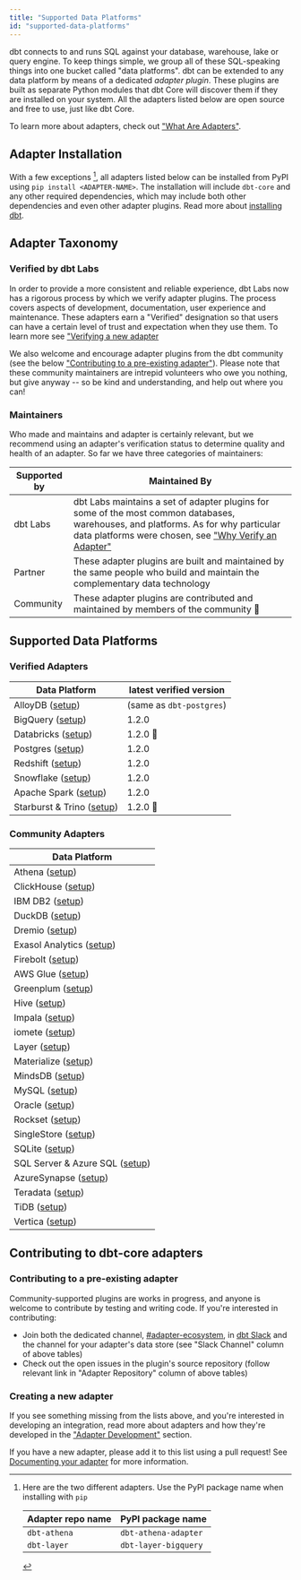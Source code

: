 ```yaml
---
title: "Supported Data Platforms"
id: "supported-data-platforms"
---
```


dbt connects to and runs SQL against your database, warehouse, lake or query engine. To keep things simple, we group all of these SQL-speaking things into one bucket called "data platforms". dbt can be extended to any data platform by means of a dedicated _adapter plugin_. These plugins are built as separate Python modules that dbt Core will discover them if they are installed on your system. All the adapters listed below are open source and free to use, just like dbt Core.

To learn more about adapters, check out ["What Are Adapters"](contributing/adapter-development/1-what-are-adapters).

## Adapter Installation

With a few exceptions [^1], all adapters listed below can be installed from PyPI using `pip install <ADAPTER-NAME>`. The installation will include `dbt-core` and any other required dependencies, which may include both other dependencies and even other adapter plugins. Read more about [installing dbt](dbt-cli/install/overview).

## Adapter Taxonomy

### Verified by dbt Labs

In order to provide a more consistent and reliable experience, dbt Labs now has a rigorous process by which we verify adapter plugins. The process covers aspects of development, documentation, user experience and maintenance. These adapters earn a "Verified" designation so that users can have a certain level of trust and expectation when they use them. To learn more see ["Verifying a new adapter](7-verifying-a-new-adapter")

We also welcome and encourage adapter plugins from the dbt community (see the below ["Contributing to a pre-existing adapter"](#contributing-to-a-pre-existing-adapter)). Please note that these community maintainers are intrepid volunteers who owe you nothing, but give anyway -- so be kind and understanding, and help out where you can!

### Maintainers

Who made and maintains and adapter is certainly relevant, but we recommend using an adapter's verification status to determine quality and health of an adapter. So far we have three categories of maintainers:

| Supported by | Maintained By                                                                                                                                                                                                                                  |
| ------------ | ---------------------------------------------------------------------------------------------------------------------------------------------------------------------------------------------------------------------------------------------- |
| dbt Labs     | dbt Labs maintains a set of adapter plugins for some of the most common databases, warehouses, and platforms. As for why particular data platforms were chosen, see ["Why Verify an Adapter"](7-verifying-a-new-adapter#why-verify-an-adapter) |
| Partner      | These adapter plugins are built and maintained by the same people who build and maintain the complementary data technology                                                                                                                     |
| Community    | These adapter plugins are contributed and maintained by members of the community 🌱                                                                                                                                                           |


## Supported Data Platforms

### Verified Adapters

| Data Platform                              | latest verified version  |
| ------------------------------------------ | ------------------------ |
| AlloyDB  ([setup](alloydb-profile))        | (same as `dbt-postgres`) |
| BigQuery ([setup](bigquery-profile))       | 1.2.0                    |
| Databricks ([setup](databricks-profile))   | 1.2.0 :construction:     |
| Postgres ([setup](postgres-profile))       | 1.2.0                    |
| Redshift ([setup](redshift-profile))       | 1.2.0                    |
| Snowflake ([setup](snowflake-profile))     | 1.2.0                    |
| Apache Spark ([setup](spark-profile))      | 1.2.0                    |
| Starburst & Trino ([setup](trino-profile)) | 1.2.0 :construction:     |

### Community Adapters

| Data Platform                                   |
| ----------------------------------------------- |
| Athena ([setup](athena-profile))                |
| ClickHouse ([setup](clickhouse-profile))        |
| IBM DB2 ([setup](ibmdb2-profile))               |
| DuckDB ([setup](duckdb-profile))                |
| Dremio ([setup](dremio-profile))                |
| Exasol Analytics ([setup](exasol-profile))      |
| Firebolt ([setup](firebolt-profile))            |
| AWS Glue ([setup](glue-profile))                |
| Greenplum ([setup](greenplum-profile))          |
| Hive ([setup](hive-profile))                    |
| Impala ([setup](impala-profile))                |
| iomete ([setup](iomete-profile))                |
| Layer ([setup](layer-profile))                  |
| Materialize ([setup](materialize-profile))      |
| MindsDB ([setup](mindsdb-profile))              |
| MySQL ([setup](mysql-profile))                  |
| Oracle ([setup](oracle-profile))                |
| Rockset ([setup](rockset-profile))              |
| SingleStore ([setup](singlestore-profile))      |
| SQLite ([setup](sqlite-profile))                |
| SQL Server & Azure SQL ([setup](mssql-profile)) |
| AzureSynapse ([setup](azuresynapse-profile))    |
| Teradata ([setup](teradata-profile))            |
| TiDB ([setup](tidb-profile))                    |
| Vertica ([setup](vertica-profile))              |

## Contributing to dbt-core adapters

### Contributing to a pre-existing adapter

Community-supported plugins are works in progress, and anyone is welcome to contribute by testing and writing code. If you're interested in contributing:

- Join both the dedicated channel, [#adapter-ecosystem](https://getdbt.slack.com/archives/C030A0UF5LM), in [dbt Slack](https://community.getdbt.com/) and the channel for your adapter's data store (see "Slack Channel" column of above tables)
- Check out the open issues in the plugin's source repository (follow relevant link in "Adapter Repository" column of above tables)

### Creating a new adapter

If you see something missing from the lists above, and you're interested in developing an integration, read more about adapters and how they're developed in the  ["Adapter Development"](/docs/contributing/adapter-development) section.

If you have a new adapter, please add it to this list using a pull request! See [Documenting your adapter](5-documenting-a-new-adapter) for more information.

[^1]: Here are the two different adapters. Use the PyPI package name when installing with `pip`

    | Adapter repo name | PyPI package name    |
    | ----------------- | -------------------- |
    | `dbt-athena`      | `dbt-athena-adapter` |
    | `dbt-layer`       | `dbt-layer-bigquery` |

